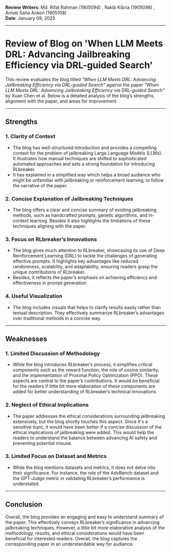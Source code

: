 **Review Writers**: Md. Rifat Rahman (1905094) , Rakib Kibria (1905098) , Arnob Saha Ankon (1905108)  
**Date**: January 09, 2025

---

# Review of Blog on 'When LLM Meets DRL: Advancing Jailbreaking Efficiency via DRL-guided Search'

This review evaluates the blog titled _"When LLM Meets DRL: Advancing Jailbreaking Efficiency via DRL-guided Search"_ against the paper _"When LLM Meets DRL: Advancing Jailbreaking Efficiency via DRL-guided Search"_ by Xuan Chen et al. Below is a detailed analysis of the blog’s strengths, alignment with the paper, and areas for improvement.

---

## Strengths

### 1. **Clarity of Context**

- The blog has well-structured introduction and provides a compelling context for the problem of jailbreaking Large Language Models (LLMs). It illustrates how manual techniques are shifted to sophisticated automated approaches and sets a strong foundation for introducing RLbreaker.
- It has explained in a simplified way which helps a broad audiance who might be unfamiliar with jailbreaking or reinforcement learning, to follow the narrative of the paper.

### 2. **Concise Explanation of Jailbreaking Techniques**

- The blog offers a clear and concise summary of existing jailbreaking methods, such as handcrafted prompts, genetic algorithms, and in-context learning. Besides it also highlights the limitations of these techniques aligning with the paper.

### 3. **Focus on RLbreaker’s Innovations**

- The blog gives much attention to RLbreaker, showcasing its use of Deep Reinforcement Learning (DRL) to tackle the challenges of generating effective prompts. It highlights key advantages like reduced randomness, scalability, and adaptability, ensuring readers grasp the unique contributions of RLbreaker.
- Besides, it reflects the paper’s emphasis on achieving efficiency and effectiveness in prompt generation.

### 4. **Useful Visualization**

- The blog includes visuals that helps to clarify results easily rather than textual description. They effectively summarize RLbreaker’s advantages over traditional methods in a concise way.

---

## Weaknesses

### 1. **Limited Discussion of Methodology**

- While the blog introduces RLbreaker’s process, it simplifies critical components such as the reward function, the role of cosine similarity, and the implementation of Proximal Policy Optimization (PPO). These aspects are central to the paper’s contributions. It would be beneficial for the readers if little bit more elaboration of these components are added for better understanding of RLbreaker’s technical innovations.

### 2. **Neglect of Ethical Implications**

- The paper addresses the ethical considerations surrounding jailbreaking extensively, but the blog shortly touches this aspect. Since it's a sensitive topic, it would have been better if a concise discussion of the ethical implications of jailbreaking were added. This would help the readers to understand the balance between advancing AI safety and preventing potential misuse.

### 3. **Limited Focus on Dataset and Metrics**

- While the blog mentions datasets and metrics, it does not delve into their significance. For instance, the role of the AdvBench dataset and the GPT-Judge metric in validating RLbreaker’s performance is understated.

---

## Conclusion

Overall, the blog provides an engaging and easy to understand summary of the paper. This effectively conveys RLbreaker’s significance in advancing jailbreaking techniques. However, a little bit more elaborative analysis of the methodology, results, and ethical considerations would have been beneficial for interested readers. Overall, the blog captures the corresponding paper in an understandable way for audiance.
